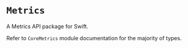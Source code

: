 # ``Metrics``

A Metrics API package for Swift.

Refer to `CoreMetrics` module documentation for the majority of types.
